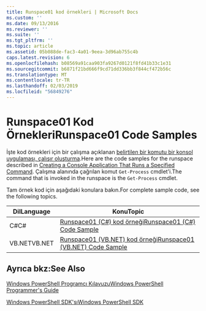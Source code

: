 ```yaml
---
title: Runspace01 kod örnekleri | Microsoft Docs
ms.custom: ''
ms.date: 09/13/2016
ms.reviewer: ''
ms.suite: ''
ms.tgt_pltfrm: ''
ms.topic: article
ms.assetid: 05b088de-fac3-4a01-9eea-3d96ab755c4b
caps.latest.revision: 6
ms.openlocfilehash: b08569a91caa903fa9267d0121f8fd41b33c1e31
ms.sourcegitcommit: b6871f21bd666f9cd71dd336bb3f844cf472b56c
ms.translationtype: MT
ms.contentlocale: tr-TR
ms.lasthandoff: 02/03/2019
ms.locfileid: "56849276"
---
```

# <a name="runspace01-code-samples"></a><span data-ttu-id="d5cac-102">Runspace01 Kod Örnekleri</span><span class="sxs-lookup"><span data-stu-id="d5cac-102">Runspace01 Code Samples</span></span>

<span data-ttu-id="d5cac-103">İşte kod örnekleri için bir çalışma açıklanan [belirtilen bir komutu bir konsol uygulaması, çalışır oluşturma](http://msdn.microsoft.com/en-us/793a6570-a072-4799-840b-172f28ce620e).</span><span class="sxs-lookup"><span data-stu-id="d5cac-103">Here are the code samples for the runspace described in [Creating a Console Application That Runs a Specified Command](http://msdn.microsoft.com/en-us/793a6570-a072-4799-840b-172f28ce620e).</span></span> <span data-ttu-id="d5cac-104">Çalışma alanında çağrılan komut `Get-Process` cmdlet'i.</span><span class="sxs-lookup"><span data-stu-id="d5cac-104">The command that is invoked in the runspace is the `Get-Process` cmdlet.</span></span>

<span data-ttu-id="d5cac-105">Tam örnek kod için aşağıdaki konulara bakın.</span><span class="sxs-lookup"><span data-stu-id="d5cac-105">For complete sample code, see the following topics.</span></span>

|<span data-ttu-id="d5cac-106">Dil</span><span class="sxs-lookup"><span data-stu-id="d5cac-106">Language</span></span>|<span data-ttu-id="d5cac-107">Konu</span><span class="sxs-lookup"><span data-stu-id="d5cac-107">Topic</span></span>|
|--------------|-----------|
|<span data-ttu-id="d5cac-108">C#</span><span class="sxs-lookup"><span data-stu-id="d5cac-108">C#</span></span>|[<span data-ttu-id="d5cac-109">Runspace01 (C#) kod örneği</span><span class="sxs-lookup"><span data-stu-id="d5cac-109">Runspace01 (C#) Code Sample</span></span>](./runspace01-csharp-code-sample.md)|
|<span data-ttu-id="d5cac-110">VB.NET</span><span class="sxs-lookup"><span data-stu-id="d5cac-110">VB.NET</span></span>|[<span data-ttu-id="d5cac-111">Runspace01 (VB.NET) kod örneği</span><span class="sxs-lookup"><span data-stu-id="d5cac-111">Runspace01 (VB.NET) Code Sample</span></span>](./runspace01-vb-net-code-sample.md)|

## <a name="see-also"></a><span data-ttu-id="d5cac-112">Ayrıca bkz:</span><span class="sxs-lookup"><span data-stu-id="d5cac-112">See Also</span></span>

[<span data-ttu-id="d5cac-113">Windows PowerShell Programcı Kılavuzu</span><span class="sxs-lookup"><span data-stu-id="d5cac-113">Windows PowerShell Programmer's Guide</span></span>](./windows-powershell-programmer-s-guide.md)

[<span data-ttu-id="d5cac-114">Windows PowerShell SDK'sı</span><span class="sxs-lookup"><span data-stu-id="d5cac-114">Windows PowerShell SDK</span></span>](../windows-powershell-reference.md)